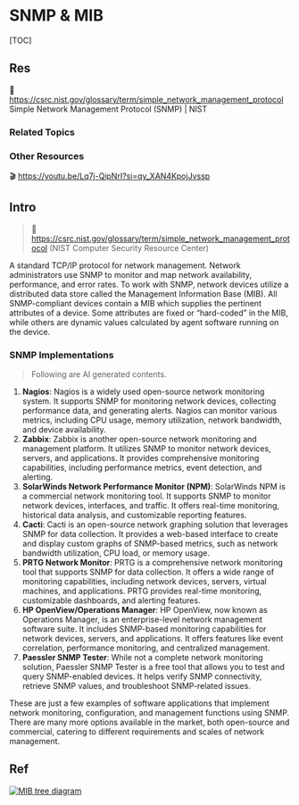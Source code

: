 # SNMP & MIB

[TOC]



## Res
📂 https://csrc.nist.gov/glossary/term/simple_network_management_protocol
Simple Network Management Protocol (SNMP) | NIST


### Related Topics


### Other Resources
🎬 https://youtu.be/Lq7j-QipNrI?si=qy_XAN4KpojJvssp



## Intro
> 🔗 https://csrc.nist.gov/glossary/term/simple_network_management_protocol (NIST Computer Security Resource Center)

A standard TCP/IP protocol for network management. Network administrators use SNMP to monitor and map network availability, performance, and error rates. To work with SNMP, network devices utilize a distributed data store called the Management Information Base (MIB). All SNMP-compliant devices contain a MIB which supplies the pertinent attributes of a device. Some attributes are fixed or “hard-coded” in the MIB, while others are dynamic values calculated by agent software running on the device.

### SNMP Implementations
> Following are AI generated contents.

1. **Nagios**: Nagios is a widely used open-source network monitoring system. It supports SNMP for monitoring network devices, collecting performance data, and generating alerts. Nagios can monitor various metrics, including CPU usage, memory utilization, network bandwidth, and device availability.
2. **Zabbix**: Zabbix is another open-source network monitoring and management platform. It utilizes SNMP to monitor network devices, servers, and applications. It provides comprehensive monitoring capabilities, including performance metrics, event detection, and alerting.
3. **SolarWinds Network Performance Monitor (NPM)**: SolarWinds NPM is a commercial network monitoring tool. It supports SNMP to monitor network devices, interfaces, and traffic. It offers real-time monitoring, historical data analysis, and customizable reporting features.
4. **Cacti**: Cacti is an open-source network graphing solution that leverages SNMP for data collection. It provides a web-based interface to create and display custom graphs of SNMP-based metrics, such as network bandwidth utilization, CPU load, or memory usage.
5. **PRTG Network Monitor**: PRTG is a comprehensive network monitoring tool that supports SNMP for data collection. It offers a wide range of monitoring capabilities, including network devices, servers, virtual machines, and applications. PRTG provides real-time monitoring, customizable dashboards, and alerting features.
6. **HP OpenView/Operations Manager**: HP OpenView, now known as Operations Manager, is an enterprise-level network management software suite. It includes SNMP-based monitoring capabilities for network devices, servers, and applications. It offers features like event correlation, performance monitoring, and centralized management.
7. **Paessler SNMP Tester**: While not a complete network monitoring solution, Paessler SNMP Tester is a free tool that allows you to test and query SNMP-enabled devices. It helps verify SNMP connectivity, retrieve SNMP values, and troubleshoot SNMP-related issues.

These are just a few examples of software applications that implement network monitoring, configuration, and management functions using SNMP. There are many more options available in the market, both open-source and commercial, catering to different requirements and scales of network management.



## Ref
[Snmp学习总结(一)——Snmp的基本概念]: https://www.cnblogs.com/xdp-gacl/p/3978825.html

[SNMP – What Is Simple Network Management Protocol]: https://www.softwaretestinghelp.com/snmp-protocol/
[Simple Network Management Protocol (SNMP) | GeeksforGeeks]: https://www.geeksforgeeks.org/simple-network-management-protocol-snmp/

[Simple Network Management Protocol | Wiki]: https://en.wikipedia.org/wiki/Simple_Network_Management_Protocol

[Network Basics: What Is SNMP and How Does It Work?]: https://www.auvik.com/franklyit/blog/network-basics-what-is-snmp/

[![MIB tree diagram](https://cdn-fainj.nitrocdn.com/HMhNvtGdkXCThiYKondeUNdKlFRQtHkp/assets/images/optimized/rev-917d04c/www.auvik.com/wp-content/uploads/2016/07/blogrefresh-snmpdiagram-nsm.jpeg)](https://www.auvik.com/wp-content/uploads/2016/07/blogrefresh-snmpdiagram-nsm.jpeg)
